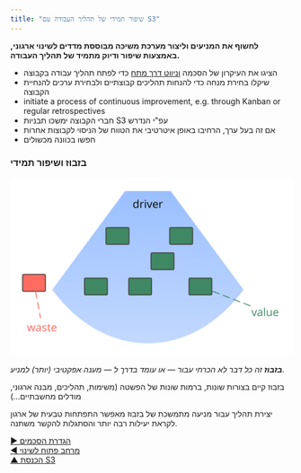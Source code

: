 ```yaml
---
title: "שיפור תמידי של תהליך העבודה עם S3"
---
```



**לחשוף את המניעים וליצור מערכת משיכה מבוססת מדדים לשינוי ארגוני, באמצעות שיפור ודיוק מתמיד של תהליך העבודה.**

- הציגו את העיקרון של הסכמה [וניווט דרך מתח](navigate-via-tension.html) כדי לפתח תהליך עבודה בקבוצה
- שיקלו בחירת מנחה כדי להנחות תהליכים קבוצתיים ולבחירת ערכים להנחיית הקבוצה
- initiate a process of continuous improvement, e.g. through Kanban or regular retrospectives
- חברי הקבוצה ימשכו תבניות S3 עפ"י הנדרש
- אם זה בעל ערך, הרחיבו באופן איטרטיבי את הטווח של הניסוי לקבוצות אחרות
- חפשו בכוונה מכשולים 


### בזבוז ושיפור תמידי

![right,fit](img/workflow-and-value/drivers-value-waste.png)

_**בזבוז** זה כל דבר לא הכרחי עבור — או עומד בדרך ל — מענה אפקטיבי (יותר) למניע._

בזבוז קיים בצורות שונות, ברמות שונות של הפשטה (משימות, תהליכים, מבנה ארגוני, מודלים מחשבתיים...)

יצירת תהליך עבור מניעה מתמשכת של בזבוז מאפשר התפתחות טבעית של ארגון לקראת יעילות רבה יותר והסתגלות להקשר משתנה.

[&#9654; הגדרת הסכמים](defining-agreements.html)<br/>[&#9664; מרחב פתוח לשינוי](open-space-for-change.html)<br/>[&#9650; הכנסת S3](bringing-in-s3.html)

